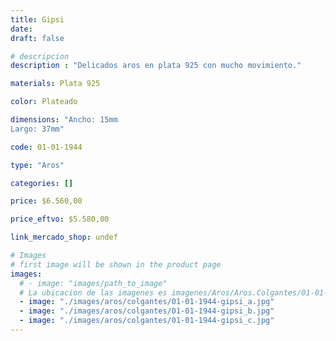 ```yaml
---
title: Gipsi
date: 
draft: false

# descripcion
description : "Delicados aros en plata 925 con mucho movimiento."

materials: Plata 925

color: Plateado

dimensions: "Ancho: 15mm 
Largo: 37mm"

code: 01-01-1944

type: "Aros"

categories: []

price: $6.560,00

price_eftvo: $5.580,00

link_mercado_shop: undef

# Images
# first image will be shown in the product page
images:
  # - image: "images/path_to_image"
  # La ubicacion de las imagenes es imagenes/Aros/Aros.Colgantes/01-01-1944-gipsi
  - image: "./images/aros/colgantes/01-01-1944-gipsi_a.jpg"
  - image: "./images/aros/colgantes/01-01-1944-gipsi_b.jpg"
  - image: "./images/aros/colgantes/01-01-1944-gipsi_c.jpg"
---
```

